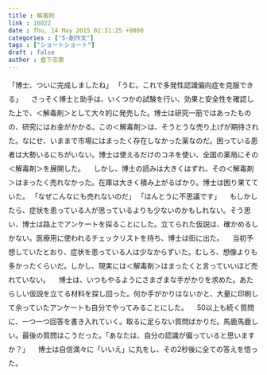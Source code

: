 ```yaml
---
title : 解毒剤
link : 16022
date : Thu, 14 May 2015 02:31:25 +0000
categories : ["5-創作文"]
tags : ["ショートショート"]
draft : false
author : 倉下忠憲
---
```


<div style="line-height:2em;">
「博士、ついに完成しましたね」
「うむ。これで多発性認識偏向症を克服できる」
　さっそく博士と助手は、いくつかの試験を行い、効果と安全性を確認した上で、＜解毒剤＞として大々的に発売した。博士は研究一筋ではあったものの、研究にはお金がかかる。この＜解毒剤＞は、そうとうな売り上げが期待された。なにせ、いままで市場にはまったく存在しなかった薬なのだ。困っている患者は大勢いるにちがいない。博士は使えるだけのコネを使い、全国の薬局にその＜解毒剤＞を展開した。
　しかし、博士の読みは大きくはずれ、その＜解毒剤＞はまったく売れなかった。在庫は大きく積み上がるばかり。博士は困り果てていた。
「なぜこんなにも売れないのだ」
「ほんとうに不思議です」
　もしかしたら、症状を患っている人が思っているよりも少ないのかもしれない。そう思い、博士は路上でアンケートを採ることにした。立てられた仮説は、確かめるしかない。医療用に使われるチェックリストを持ち、博士は街に出た。
　当初予想していたとおり、症状を患っている人は少なからずいた。むしろ、想像よりも多かったくらいだ。しかし、現実には＜解毒剤＞はまったくと言っていいほど売れていない。
　博士は、いつもやるようにさまざまな手がかりを求めた。あたらしい仮説を立てる材料を探し回った。何か手がかりはないかと、大量に印刷して余っていたアンケートも自分でやってみることにした。
　50以上も続く質問に、一つ一つ回答を書き入れていく。取るに足らない質問ばかりだ。馬鹿馬鹿しい。最後の質問はこうだった。「あなたは、自分の認識が偏っていると思いますか？」
　博士は自信満々に「いいえ」に丸をし、その2秒後に全ての答えを悟った。
</div>
